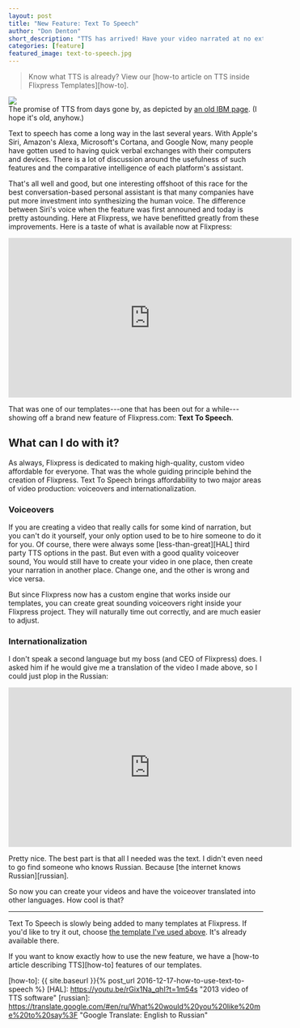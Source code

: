 ```yaml
---
layout: post
title: "New Feature: Text To Speech"
author: "Don Denton"
short_description: "TTS has arrived! Have your video narrated at no extra charge."
categories: [feature]
featured_image: text-to-speech.jpg
---
```


> Know what TTS is already? View our [how-to article on TTS inside Flixpress Templates][how-to].

<div class="helpers-CaptionedImage helpers-Right">
  <img src="https://www.research.ibm.com/beijing/images/crl/text2speech.gif" />
  <div class="helpers-CaptionedImage-caption">
    The promise of TTS from days gone by, as depicted by <a href="https://www.research.ibm.com/beijing/updates/text2speech.html">an old IBM page</a>. (I hope it's old, anyhow.)
  </div>
</div>

Text to speech has come a long way in the last several years. With Apple's Siri,
Amazon's Alexa, Microsoft's Cortana, and Google Now, many people have gotten used
to having quick verbal exchanges with their computers and devices. There is a lot
of discussion around the usefulness of such features and the comparative intelligence
of each platform's assistant.

That's all well and good, but one interesting offshoot of this race for the best
conversation-based personal assistant is that many companies have put more investment
into synthesizing the human voice. The difference between Siri's voice when the feature
was first announed and today is pretty astounding. Here at Flixpress, we have
benefitted greatly from these improvements. Here is a taste of what is available
now at Flixpress:

<iframe width="560" height="315" src="https://www.youtube.com/embed/-yfGevuAfkY/?rel=0" frameborder="0" allowfullscreen></iframe>

That was one of our templates---one that has been out for a while---showing off
a brand new feature of Flixpress.com: **Text To Speech**.

## What can I do with it?

As always, Flixpress is dedicated to making high-quality, custom video affordable
for everyone. That was the whole guiding principle behind the creation of Flixpress.
Text To Speech brings affordability to two major areas of video production: voiceovers
and internationalization.

### Voiceovers

If you are creating a video that really calls for some kind of narration, but you
can't do it yourself, your only option used to be to hire someone to do it for you.
Of course, there were always some [less-than-great][HAL]
third party TTS options in the past. But even with a good quality voiceover sound,
You would still have to create your video in one place, then create your narration
in another place. Change one, and the other is wrong and vice versa.

But since Flixpress now has a custom engine that works inside our templates, you
can create great sounding voiceovers right inside your Flixpress project. They
will naturally time out correctly, and are much easier to adjust.

### Internationalization

I don't speak a second language but my boss (and CEO of Flixpress) does. I asked
him if he would give me a translation of the video I made above, so I could just
plop in the Russian:

<iframe width="560" height="315" src="https://www.youtube.com/embed/tcgUntIpiV8/?rel=0" frameborder="0" allowfullscreen></iframe>

Pretty nice. The best part is that all I needed was the text. I didn't even need
to go find someone who knows Russian. Because [the internet knows Russian][russian].

So now you can create your videos and have the voiceover translated into other
languages. How cool is that?


--------------------------------------------------------------------------------

Text To Speech is slowly being added to many templates at Flixpress. If you'd like
to try it out, choose [the template I've used above][temp31]. It's already available there.

If you want to know exactly how to use the new feature, we have a
[how-to article describing TTS][how-to] features of our templates.



[temp31]: https://flixpress.com/AutomatedTemplates.aspx?tid=31
[how-to]: {{ site.baseurl }}{% post_url 2016-12-17-how-to-use-text-to-speech %}
[HAL]: https://youtu.be/rGix1Na_qhI?t=1m54s "2013 video of TTS software"
[russian]: https://translate.google.com/#en/ru/What%20would%20you%20like%20me%20to%20say%3F "Google Translate: English to Russian"
